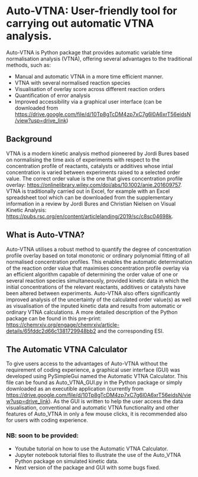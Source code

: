 # Auto-VTNA: User-friendly tool for carrying out automatic VTNA analysis. 
Auto-VTNA is Python package that provides automatic variable time normalisation analysis (VTNA), offering several advantages to the traditional methods, such as:
- Manual and automatic VTNA in a more time efficient manner.
- VTNA with several normalised reaction species
- Visualisation of overlay score across different reaction orders
- Quantification of error analysis
- Improved accessibility via a graphical user interface (can be downloaded from https://drive.google.com/file/d/10Tp8gTcDM4zp7xC7g6l0A6xrT56eidsN/view?usp=drive_link)

## Background
VTNA is a modern kinetic analysis method pioneered by Jordi Bures based on normalising the time axis of experiments with respect to the concentration profile of reactants, catalysts or additives whose intial concentration is varied between experiments raised to a selected order value. The correct order value is the one that gives concentration profile overlay: https://onlinelibrary.wiley.com/doi/abs/10.1002/anie.201609757. VTNA is traditionally carried out in Excel, for example with an Excel spreadsheet tool which can be downloaded from the supplementary information in a review by Jordi Bures and Christian Nielsen on Visual Kinetic Analysis: https://pubs.rsc.org/en/content/articlelanding/2019/sc/c8sc04698k.

## What is Auto-VTNA?
Auto-VTNA utilises a robust method to quantify the degree of concentration profile overlay based on total monotonic or ordinary polynomial fitting of all normalised concentration profiles. This enables the automatic determination of the reaction order value that maximises concentration profile overlay via an efficient algorithm capable of determining the order value of one or several reaction species simultaneously, provided kinetic data in which the initial concentrations of the relevant reactants, additives or catalysts have been altered between experiments. Auto-VTNA also offers significantly improved analysis of the uncertainty of the calculated order value(s) as well as visualisation of the inputed kinetic data and results from automatic or ordinary VTNA calculations. A more detailed description of the Python package can be found in this pre-print: https://chemrxiv.org/engage/chemrxiv/article-details/65fddc2d66c1381729948bb2 and the corresponding ESI. 

## The Automatic VTNA Calculator
To give users access to the advantages of Auto-VTNA without the requirement of coding experience, a graphical user interface (GUI) was developed using PySimpleGui named the Automatic VTNA Calculator. This file can be found as Auto_VTNA_GUI.py in the Python package or simply downloaded as an executible application (currently from https://drive.google.com/file/d/10Tp8gTcDM4zp7xC7g6l0A6xrT56eidsN/view?usp=drive_link). As the GUI is written to help the user access the data visualisation, conventional and automatic VTNA functionality and other features of Auto_VTNA in only a few mouse clicks, it is recommended also for users with coding experience. 

### NB: soon to be provided:
- Youtube tutorial on how to use the Automatic VTNA Calculator.
- Jupyter notebook tutorial files to illustrate the use of the Auto_VTNA Python package on simulated kinetic data.
- Next version of the package and GUI with some bugs fixed.
